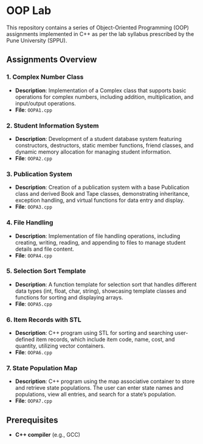 # **OOP Lab**

This repository contains a series of Object-Oriented Programming (OOP) assignments implemented in C++ as per the lab syllabus prescribed by the Pune University (SPPU). 
## Assignments Overview

### **1. Complex Number Class**
- **Description**: Implementation of a Complex class that supports basic operations for complex numbers, including addition, multiplication, and input/output operations.
- **File**: `OOPA1.cpp`

### **2. Student Information System**
- **Description**: Development of a student database system featuring constructors, destructors, static member functions, friend classes, and dynamic memory allocation for managing student information.
- **File**: `OOPA2.cpp`

### **3. Publication System**
- **Description**: Creation of a publication system with a base Publication class and derived Book and Tape classes, demonstrating inheritance, exception handling, and virtual functions for data entry and display.
- **File**: `OOPA3.cpp`

### **4. File Handling**
- **Description**: Implementation of file handling operations, including creating, writing, reading, and appending to files to manage student details and file content.
- **File**: `OOPA4.cpp`

### **5. Selection Sort Template**
- **Description**: A function template for selection sort that handles different data types (int, float, char, string), showcasing template classes and functions for sorting and displaying arrays.
- **File**: `OOPA5.cpp`

### **6. Item Records with STL**
- **Description**: C++ program using STL for sorting and searching user-defined item records, which include item code, name, cost, and quantity, utilizing vector containers.
- **File**: `OOPA6.cpp`

### **7. State Population Map**
- **Description**: C++ program using the map associative container to store and retrieve state populations. The user can enter state names and populations, view all entries, and search for a state’s population.
- **File**: `OOPA7.cpp`

## Prerequisites
- **C++ compiler** (e.g., GCC)
